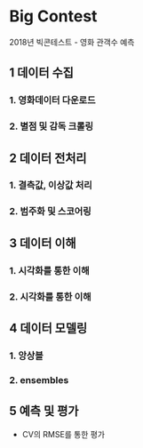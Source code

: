 # Big Contest

2018년 빅콘테스트 - 영화 관객수 예측

## 1 데이터 수집
### 1. 영화데이터 다운로드

### 2. 별점 및 감독 크롤링
  
## 2 데이터 전처리
### 1. 결측값, 이상값 처리

### 2. 범주화 및 스코어링

## 3 데이터 이해
### 1. 시각화를 통한 이해
### 2. 시각화를 통한 이해

## 4 데이터 모델링
### 1. 앙상블

### 2. ensembles

## 5 예측 및 평가
   - CV의 RMSE를 통한 평가
   
